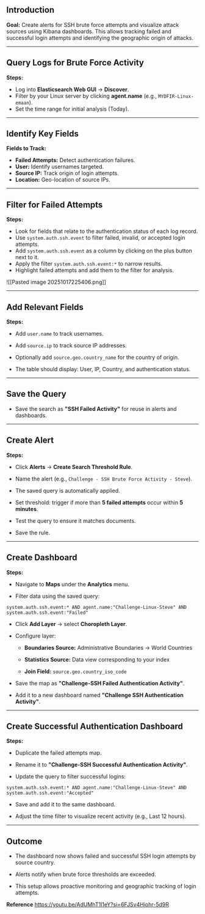 
## Introduction

**Goal:** Create alerts for SSH brute force attempts and visualize attack sources using Kibana dashboards. This allows tracking failed and successful login attempts and identifying the geographic origin of attacks.

---

## Query Logs for Brute Force Activity

**Steps:**

- Log into **Elasticsearch Web GUI** → **Discover**.
- Filter by your Linux server by clicking **agent.name** (e.g., `MYDFIR-Linux-emaan`).
- Set the time range for initial analysis (Today).

---

## Identify Key Fields

**Fields to Track:**
- **Failed Attempts:** Detect authentication failures.
- **User:** Identify usernames targeted.
- **Source IP:** Track origin of login attempts.
- **Location:** Geo-location of source IPs.

---

## Filter for Failed Attempts

**Steps:**

- Look for fields that relate to the authentication status of each log record.
- Use `system.auth.ssh.event` to filter failed, invalid, or accepted login attempts.
- Add `system.auth.ssh.event` as a column by clicking on the plus button next to it.
- Apply the filter `system.auth.ssh.event:*` to narrow results.
- Highlight failed attempts and add them to the filter for analysis.

![[Pasted image 20251017225406.png]]


---

## Add Relevant Fields

**Steps:**

- Add `user.name` to track usernames.
    
- Add `source.ip` to track source IP addresses.
    
- Optionally add `source.geo.country_name` for the country of origin.
    
- The table should display: User, IP, Country, and authentication status.
    

---

## Save the Query

- Save the search as **"SSH Failed Activity"** for reuse in alerts and dashboards.
    

---

## Create Alert

**Steps:**

- Click **Alerts** → **Create Search Threshold Rule**.
    
- Name the alert (e.g., `Challenge - SSH Brute Force Activity - Steve`).
    
- The saved query is automatically applied.
    
- Set threshold: trigger if more than **5 failed attempts** occur within **5 minutes**.
    
- Test the query to ensure it matches documents.
    
- Save the rule.
    

---

## Create Dashboard

**Steps:**

- Navigate to **Maps** under the **Analytics** menu.
    
- Filter data using the saved query:
    

`system.auth.ssh.event:* AND agent.name:"Challenge-Linux-Steve" AND system.auth.ssh.event:"Failed"`

- Click **Add Layer** → select **Choropleth Layer**.
    
- Configure layer:
    
    - **Boundaries Source:** Administrative Boundaries → World Countries
        
    - **Statistics Source:** Data view corresponding to your index
        
    - **Join Field:** `source.geo.country_iso_code`
        
- Save the map as **"Challenge-SSH Failed Authentication Activity"**.
    
- Add it to a new dashboard named **"Challenge SSH Authentication Activity"**.
    

---

## Create Successful Authentication Dashboard

**Steps:**

- Duplicate the failed attempts map.
    
- Rename it to **"Challenge-SSH Successful Authentication Activity"**.
    
- Update the query to filter successful logins:
    

`system.auth.ssh.event:* AND agent.name:"Challenge-Linux-Steve" AND system.auth.ssh.event:"Accepted"`

- Save and add it to the same dashboard.
    
- Adjust the time filter to visualize recent activity (e.g., Last 12 hours).
    

---

## Outcome

- The dashboard now shows failed and successful SSH login attempts by source country.
    
- Alerts notify when brute force thresholds are exceeded.
    
- This setup allows proactive monitoring and geographic tracking of login attempts.


**Reference**
https://youtu.be/AdUMhT1l1eY?si=6FJSv4Hiohr-5d9R